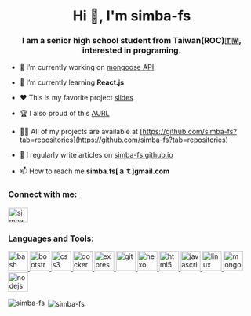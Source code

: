 <h1 align="center">Hi 👋, I'm simba-fs</h1>
<h3 align="center">I am a senior high school student from Taiwan(ROC)🇹🇼, interested in programing.</h3>

- 🔭 I’m currently working on [mongoose API](https://github.com/simba-fs/mongoose-api)

- 🌱 I’m currently learning **React.js**

- ❤️ This is my favorite project [slides](https://github.com/simba-fs/slides)

- 🏆 I also proud of this [AURL](https://github.com/simba-fs/aurl)

- 👨‍💻 All of my projects are available at [https://github.com/simba-fs?tab=repositories](https://github.com/simba-fs?tab=repositories)

- 📝 I regularly write articles on [simba-fs.github.io](simba-fs.github.io)

- 📫 How to reach me **simba.fs[ａｔ]gmail.com**

<h3 align="left">Connect with me:</h3>
<p align="left">
<a href="https://discord.gg/simba#2030" target="blank"><img align="center" src="https://cdn.jsdelivr.net/npm/simple-icons@3.0.1/icons/discord.svg" alt="simba#2030" height="30" width="40" /></a>
</p>

<h3 align="left">Languages and Tools:</h3>
<p align="left"> <a href="https://www.gnu.org/software/bash/" target="_blank"> <img src="https://www.vectorlogo.zone/logos/gnu_bash/gnu_bash-icon.svg" alt="bash" width="40" height="40"/> </a> <a href="https://getbootstrap.com" target="_blank"> <img src="https://devicons.github.io/devicon/devicon.git/icons/bootstrap/bootstrap-plain.svg" alt="bootstrap" width="40" height="40"/> </a> <a href="https://www.w3schools.com/css/" target="_blank"> <img src="https://devicons.github.io/devicon/devicon.git/icons/css3/css3-original-wordmark.svg" alt="css3" width="40" height="40"/> </a> <a href="https://www.docker.com/" target="_blank"> <img src="https://devicons.github.io/devicon/devicon.git/icons/docker/docker-original-wordmark.svg" alt="docker" width="40" height="40"/> </a> <a href="https://expressjs.com" target="_blank"> <img src="https://devicons.github.io/devicon/devicon.git/icons/express/express-original-wordmark.svg" alt="express" width="40" height="40"/> </a> <a href="https://git-scm.com/" target="_blank"> <img src="https://www.vectorlogo.zone/logos/git-scm/git-scm-icon.svg" alt="git" width="40" height="40"/> </a> <a href="hexo.io/" target="_blank"> <img src="https://www.vectorlogo.zone/logos/hexoio/hexoio-icon.svg" alt="hexo" width="40" height="40"/> </a> <a href="https://www.w3.org/html/" target="_blank"> <img src="https://devicons.github.io/devicon/devicon.git/icons/html5/html5-original-wordmark.svg" alt="html5" width="40" height="40"/> </a> <a href="https://developer.mozilla.org/en-US/docs/Web/JavaScript" target="_blank"> <img src="https://devicons.github.io/devicon/devicon.git/icons/javascript/javascript-original.svg" alt="javascript" width="40" height="40"/> </a> <a href="https://www.linux.org/" target="_blank"> <img src="https://devicons.github.io/devicon/devicon.git/icons/linux/linux-original.svg" alt="linux" width="40" height="40"/> </a> <a href="https://www.mongodb.com/" target="_blank"> <img src="https://devicons.github.io/devicon/devicon.git/icons/mongodb/mongodb-original-wordmark.svg" alt="mongodb" width="40" height="40"/> </a> <a href="https://nodejs.org" target="_blank"> <img src="https://devicons.github.io/devicon/devicon.git/icons/nodejs/nodejs-original-wordmark.svg" alt="nodejs" width="40" height="40"/> </a> </p>

<p><img align="left" src="https://github-readme-stats.vercel.app/api/top-langs?username=simba-fs&show_icons=true&locale=en&layout=compact" alt="simba-fs" /></p>

<p>&nbsp;<img align="center" src="https://github-readme-stats.vercel.app/api?username=simba-fs&show_icons=true&locale=en" alt="simba-fs" /></p>

